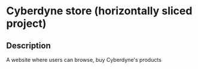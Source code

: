 # Cyberdyne store (horizontally sliced project)

## Description

A website where users can browse, buy Cyberdyne's products
